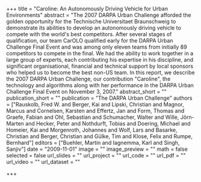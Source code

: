 +++
title = "Caroline: An Autonomously Driving Vehicle for Urban Environments"
abstract = "The 2007 DARPA Urban Challenge afforded the golden opportunity for the Technische Universitaet Braunschweig to demonstrate its abilities to develop an autonomously driving vehicle to compete with the world's best competitors. After several stages of qualification, our team CarOLO qualified early for the DARPA Urban Challenge Final Event and was among only eleven teams from initially 89 competitors to compete in the final. We had the ability to work together in a large group of experts, each contributing his expertise in his discipline, and significant organisational, financial and technical support by local sponsors who helped us to become the best non-US team. In this report, we describe the 2007 DARPA Urban Challenge, our contribution "Caroline", the technology and algorithms along with her performance in the DARPA Urban Challenge Final Event on November 3, 2007."
abstract_short = ""
publication_short = ""
publication = "The DARPA Urban Challenge"
authors = ["Rauskolb, Fred W. and Berger, Kai and Lipski, Christian and Magnor, Marcus and Cornelsen, Karsten and Effertz, Jan and Form, Thomas and Graefe, Fabian and Ohl, Sebastian and Schumacher, Walter and Wille, Jörn-Marten and Hecker, Peter and Nothdurft, Tobias and Doering, Michael and Homeier, Kai and Morgenroth, Johannes and Wolf, Lars and Basarke, Christian and Berger, Christian and Gülke, Tim and Klose, Felix and Rumpe, Bernhard"]
editors = ["Buehler, Martin and Iagnemma, Karl and Singh, Sanjiv"]
date = "2009-11-01"
image = ""
image_preview = ""
math = false
selected = false
url_slides = ""
url_project = ""
url_code = ""
url_pdf = ""
url_video = ""
url_dataset = ""

+++
